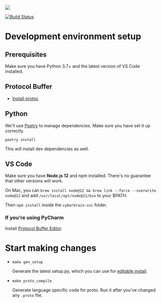 <img src="https://img.shields.io/badge/code%20style-black-000000.svg">

[![Build Status](https://dev.azure.com/laike9m/laike9m/_apis/build/status/laike9m.cb-experimental?branchName=master)](https://dev.azure.com/laike9m/laike9m/_build/latest?definitionId=2&branchName=master)


# Development environment setup

## Prerequisites

Make sure you have Python 3.7+ and the latest version of VS Code installed.

## Protocol Buffer
- [Install protoc](https://google.github.io/proto-lens/installing-protoc.html)

## Python
We'll use [Poetry](https://python-poetry.org/) to manage dependencies. Make sure you have set it up correctly.
```
poetry install
```
This will install dev dependencies as well.

## VS Code

Make sure you have **Node.js 12** and npm installed. There's no guarantee that other versions will work.

On Mac, you can `brew install node@12 && brew link --force --overwrite node@12` and add `/usr/local/opt/node@12/bin` to your $PATH.

Then `npm install` inside the `cyberbrain-vsc` folder.

### If you're using PyCharm
Install [Protocol Buffer Editor](https://plugins.jetbrains.com/plugin/14004-protocol-buffer-editor).

# Start making changes

- `make gen_setup`
   
   Generate the latest setup.py, which you can use for [editable install](https://stackoverflow.com/a/35064498/2142577).
    
- `make proto_compile`

   Generate language specific code for proto. Run it after you've changed any `.proto` file.
